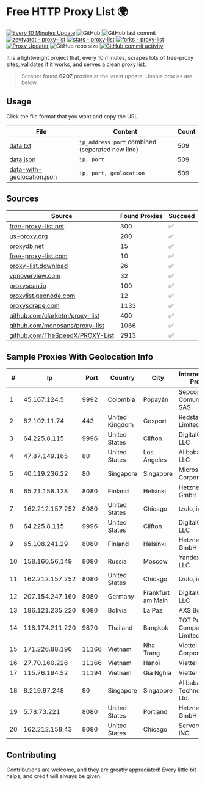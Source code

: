 
# Free HTTP Proxy List 🌍

[![Every 10 Minutes Update](https://github.com/mertguvencli/http-proxy-list/actions/workflows/main.yml/badge.svg?branch=main)](https://github.com/mertguvencli/http-proxy-list/actions/workflows/main.yml)
![GitHub](https://img.shields.io/github/license/mertguvencli/http-proxy-list)
![GitHub last commit](https://img.shields.io/github/last-commit/mertguvencli/http-proxy-list)
[![zevtyardt - proxy-list](https://img.shields.io/static/v1?label=zevtyardt&message=proxy-list&color=blue&logo=github)](https://github.com/zevtyardt/proxy-list "Go to GitHub repo")
[![stars - proxy-list](https://img.shields.io/github/stars/zevtyardt/proxy-list?style=social)](https://github.com/zevtyardt/proxy-list)
[![forks - proxy-list](https://img.shields.io/github/forks/zevtyardt/proxy-list?style=social)](https://github.com/zevtyardt/proxy-list)
[![Proxy Updater](https://github.com/zevtyardt/proxy-list/workflows/Proxy%20Updater/badge.svg)](https://github.com/zevtyardt/proxy-list/actions?query=workflow:"Proxy+Updater")
![GitHub repo size](https://img.shields.io/github/repo-size/zevtyardt/proxy-list)
[![GitHub commit activity](https://img.shields.io/github/commit-activity/m/zevtyardt/proxy-list?logo=commits)](https://github.com/zevtyardt/proxy-list/commits/main)

It is a lightweight project that, every 10 minutes, scrapes lots of free-proxy sites, validates if it works, and serves a clean proxy list.

> Scraper found **6207** proxies at the latest update. Usable proxies are below.

## Usage

Click the file format that you want and copy the URL.

|File|Content|Count|
|----|-------|-----|
|[data.txt](https://raw.githubusercontent.com/mertguvencli/http-proxy-list/main/proxy-list/data.txt)|`ip_address:port` combined (seperated new line)|509|
|[data.json](https://raw.githubusercontent.com/mertguvencli/http-proxy-list/main/proxy-list/data.json)|`ip, port`|509|
|[data-with-geolocation.json](https://raw.githubusercontent.com/mertguvencli/http-proxy-list/main/proxy-list/data-with-geolocation.json)|`ip, port, geolocation`|509|

## Sources

|Source|Found Proxies|Succeed|
|------|-------------|-------|
|[free-proxy-list.net](https://free-proxy-list.net)|300|✅|
|[us-proxy.org](https://www.us-proxy.org)|200|✅|
|[proxydb.net](http://proxydb.net)|15|✅|
|[free-proxy-list.com](https://free-proxy-list.com/?page=&port=&type%5B%5D=http&type%5B%5D=https&up_time=0&search=Search)|10|✅|
|[proxy-list.download](https://www.proxy-list.download/HTTP)|26|✅|
|[vpnoverview.com](https://vpnoverview.com/privacy/anonymous-browsing/free-proxy-servers)|32|✅|
|[proxyscan.io](https://www.proxyscan.io)|100|✅|
|[proxylist.geonode.com](https://proxylist.geonode.com/api/proxy-list?limit=300&page=1&sort_by=lastChecked&sort_type=desc&protocols=http,https)|12|✅|
|[proxyscrape.com](https://api.proxyscrape.com/v2/?request=displayproxies&protocol=http&timeout=10000&country=all&ssl=all&anonymity=all)|1133|✅|
|[github.com/clarketm/proxy-list](https://raw.githubusercontent.com/clarketm/proxy-list/master/proxy-list-raw.txt)|400|✅|
|[github.com/monosans/proxy-list](https://raw.githubusercontent.com/monosans/proxy-list/main/proxies/http.txt)|1066|✅|
|[github.com/TheSpeedX/PROXY-List](https://raw.githubusercontent.com/TheSpeedX/PROXY-List/master/http.txt)|2913|✅|


## Sample Proxies With Geolocation Info

|#|Ip|Port|Country|City|Internet Service Provider|
|-|--|----|-------|----|-------------------------|
|1|45.167.124.5|9992|Colombia|Popayán|Sepcom Comunicaciones SAS|
|2|82.102.11.74|443|United Kingdom|Gosport|Redstation Limited|
|3|64.225.8.115|9996|United States|Clifton|DigitalOcean, LLC|
|4|47.87.149.165|80|United States|Los Angeles|Alibaba.com LLC|
|5|40.119.236.22|80|Singapore|Singapore|Microsoft Corporation|
|6|65.21.158.128|8080|Finland|Helsinki|Hetzner Online GmbH|
|7|162.212.157.252|8080|United States|Chicago|tzulo, inc.|
|8|64.225.8.115|9996|United States|Clifton|DigitalOcean, LLC|
|9|65.108.241.29|8080|Finland|Helsinki|Hetzner Online GmbH|
|10|158.160.56.149|8080|Russia|Moscow|Yandex.Cloud LLC|
|11|162.212.157.252|8080|United States|Chicago|tzulo, inc.|
|12|207.154.247.160|8080|Germany|Frankfurt am Main|DigitalOcean, LLC|
|13|186.121.235.220|8080|Bolivia|La Paz|AXS Bolivia S. A.|
|14|118.174.211.220|9870|Thailand|Bangkok|TOT Public Company Limited|
|15|171.226.88.190|11166|Vietnam|Nha Trang|Viettel Corporation|
|16|27.70.160.226|11166|Vietnam|Hanoi|Viettel Group|
|17|115.76.194.52|11194|Vietnam|Gia Nghia|Viettel Group|
|18|8.219.97.248|80|Singapore|Singapore|Alibaba (US) Technology Co., Ltd.|
|19|5.78.73.221|8080|United States|Portland|Hetzner Online GmbH|
|20|162.212.158.43|8080|United States|Chicago|ServerCheap INC|



## Contributing

Contributions are welcome, and they are greatly appreciated! Every
little bit helps, and credit will always be given.

